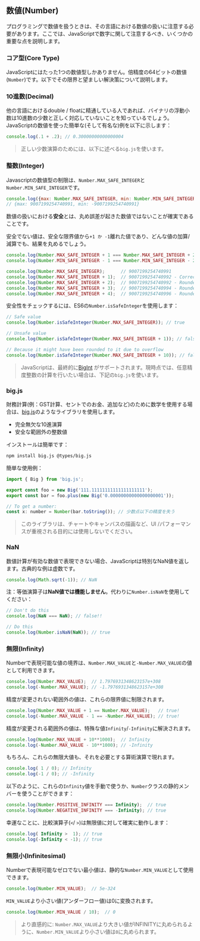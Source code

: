 ## 数値(Number)
プログラミングで数値を扱うときは、その言語における数値の扱いに注意する必要があります。ここでは、JavaScriptで数字に関して注意するべき、いくつかの重要な点を説明します。

### コア型(Core Type)
JavaScriptにはたった1つの数値型しかありません。倍精度の64ビットの数値(`Number`)です。以下でその限界と望ましい解決策について説明します。

### 10進数(Decimal)
他の言語におけるdouble / floatに精通している人であれば、バイナリの浮動小数は10進数の少数と正しく対応していないことを知っているでしょう。 JavaScriptの数値を使った簡単な(そして有名な)例を以下に示します：

```js
console.log(.1 + .2); // 0.30000000000000004
```

> 正しい少数演算のためには、以下に述べる`big.js`を使います。

### 整数(Integer)
Javascriptの数値型の制限は、`Number.MAX_SAFE_INTEGER`と`Number.MIN_SAFE_INTEGER`です。

```js
console.log({max: Number.MAX_SAFE_INTEGER, min: Number.MIN_SAFE_INTEGER});
// {max: 9007199254740991, min: -9007199254740991}
```

数値の扱いにおける**安全**とは、丸め誤差が起きた数値ではないことが確実であることです。

安全でない値は、安全な限界値から`+1 か -1`離れた値であり、どんな値の加算/減算でも、結果を丸めるでしょう。

```js
console.log(Number.MAX_SAFE_INTEGER + 1 === Number.MAX_SAFE_INTEGER + 2); // true!
console.log(Number.MIN_SAFE_INTEGER - 1 === Number.MIN_SAFE_INTEGER - 2); // true!

console.log(Number.MAX_SAFE_INTEGER);      // 9007199254740991
console.log(Number.MAX_SAFE_INTEGER + 1);  // 9007199254740992 - Correct
console.log(Number.MAX_SAFE_INTEGER + 2);  // 9007199254740992 - Rounded!
console.log(Number.MAX_SAFE_INTEGER + 3);  // 9007199254740994 - Rounded - correct by luck
console.log(Number.MAX_SAFE_INTEGER + 4);  // 9007199254740996 - Rounded!
```

安全性をチェックするには、ES6の`Number.isSafeInteger`を使用します：

```js
// Safe value
console.log(Number.isSafeInteger(Number.MAX_SAFE_INTEGER)); // true

// Unsafe value
console.log(Number.isSafeInteger(Number.MAX_SAFE_INTEGER + 1)); // false

// Because it might have been rounded to it due to overflow
console.log(Number.isSafeInteger(Number.MAX_SAFE_INTEGER + 10)); // false
```

> JavaScriptは、最終的に[BigInt](https://developers.google.com/web/updates/2018/05/bigint) がサポートされます。現時点では、任意精度整数の計算を行いたい場合は、下記の`big.js`を使います。

### big.js
財務計算(例：GST計算、セントでのお金、追加など)のために数学を使用する場合は、[big.js](https://github.com/MikeMcl/big.js/)のようなライブラリを使用します。
* 完全無欠な10進演算
* 安全な範囲外の整数値

インストールは簡単です：
```bash
npm install big.js @types/big.js
```

簡単な使用例：

```js
import { Big } from 'big.js';

export const foo = new Big('111.11111111111111111111');
export const bar = foo.plus(new Big('0.00000000000000000001'));

// To get a number:
const x: number = Number(bar.toString()); // 少数点以下の精度を失う
```

> このライブラリは、チャートやキャンバスの描画など、UI /パフォーマンスが重視される目的には使用しないでください。

### NaN
数値計算が有効な数値で表現できない場合、JavaScriptは特別なNaN値を返します。古典的な例は虚数です。

```js
console.log(Math.sqrt(-1)); // NaN
```

注：等価演算子は**NaN値では機能しません**。代わりに`Number.isNaN`を使用してください：

```js
// Don't do this
console.log(NaN === NaN); // false!!

// Do this
console.log(Number.isNaN(NaN)); // true
```

### 無限(Infinity)
Numberで表現可能な値の境界は、`Number.MAX_VALUE`と`-Number.MAX_VALUE`の値として利用できます。

```js
console.log(Number.MAX_VALUE);  // 1.7976931348623157e+308
console.log(-Number.MAX_VALUE); // -1.7976931348623157e+308
```

精度が変更されない範囲外の値は、これらの限界値に制限されます。

```js
console.log(Number.MAX_VALUE + 1 == Number.MAX_VALUE);   // true!
console.log(-Number.MAX_VALUE - 1 == -Number.MAX_VALUE); // true!
```

精度が変更される範囲外の値は、特殊な値`Infinity`/`-Infinity`に解決されます。

```js
console.log(Number.MAX_VALUE + 10**1000);  // Infinity
console.log(-Number.MAX_VALUE - 10**1000); // -Infinity
```

もちろん、これらの無限大値も、それを必要とする算術演算で現れます。

```js
console.log( 1 / 0); // Infinity
console.log(-1 / 0); // -Infinity
```

以下のように、これらの`Infinity`値を手動で使うか、`Number`クラスの静的メンバーを使うことができます：

```js
console.log(Number.POSITIVE_INFINITY === Infinity);  // true
console.log(Number.NEGATIVE_INFINITY === -Infinity); // true
```

幸運なことに、比較演算子(`<`/ `>`)は無限値に対して確実に動作します：

```js
console.log( Infinity >  1); // true
console.log(-Infinity < -1); // true
```

### 無限小(Infinitesimal)

Numberで表現可能なゼロでない最小値は、静的な`Number.MIN_VALUE`として使用できます。

```js
console.log(Number.MIN_VALUE);  // 5e-324
```

`MIN_VALUE`より小さい値(アンダーフロー値)は0に変換されます。

```js
console.log(Number.MIN_VALUE / 10);  // 0
```

> より直感的に: `Number.MAX_VALUE`より大きい値がINFINITYに丸められるように、`Number.MIN_VALUE`より小さい値は`0`に丸められます。
